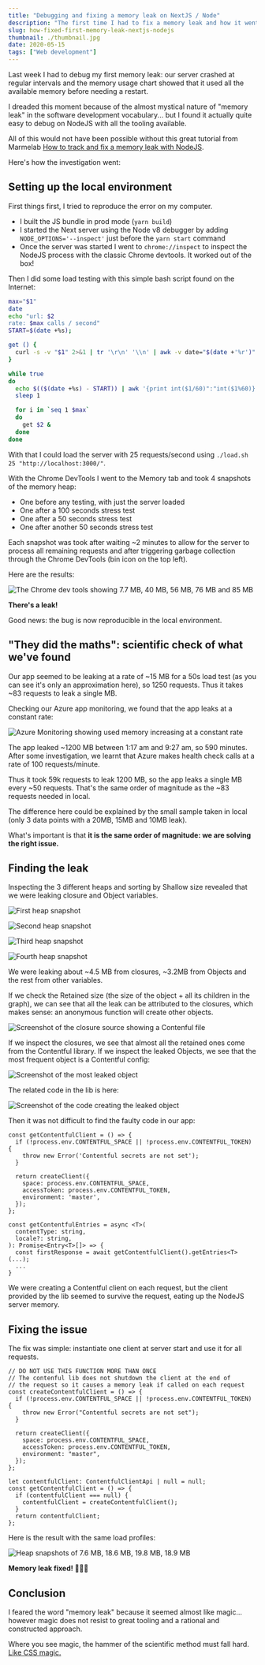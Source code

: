 ```yaml
---
title: "Debugging and fixing a memory leak on NextJS / Node"
description: "The first time I had to fix a memory leak and how it went - Story of a leak"
slug: how-fixed-first-memory-leak-nextjs-nodejs
thumbnail: ./thumbnail.jpg
date: 2020-05-15
tags: ["Web development"]
---
```


Last week I had to debug my first memory leak: our server crashed at regular intervals and the memory usage chart showed that it used all the available memory before needing a restart.

I dreaded this moment because of the almost mystical nature of "memory leak" in the software development vocabulary... but I found it actually quite easy to debug on NodeJS with all the tooling available.

All of this would not have been possible without this great tutorial from Marmelab [How to track and fix a memory leak with NodeJS](https://marmelab.com/blog/2018/04/03/how-to-track-and-fix-memory-leak-with-nodejs.html).

Here's how the investigation went:

## Setting up the local environment

First things first, I tried to reproduce the error on my computer.

- I built the JS bundle in prod mode (`yarn build`)
- I started the Next server using the Node v8 debugger by adding `NODE_OPTIONS='--inspect'` just before the `yarn start` command
- Once the server was started I went to `chrome://inspect` to inspect the NodeJS process with the classic Chrome devtools. It worked out of the box!

Then I did some load testing with this simple bash script found on the Internet:

```bash
max="$1"
date
echo "url: $2
rate: $max calls / second"
START=$(date +%s);

get () {
  curl -s -v "$1" 2>&1 | tr '\r\n' '\\n' | awk -v date="$(date +'%r')" '{print $0"\n-----", date}' >> /tmp/perf-test.log
}

while true
do
  echo $(($(date +%s) - START)) | awk '{print int($1/60)":"int($1%60)}'
  sleep 1

  for i in `seq 1 $max`
  do
    get $2 &
  done
done
```

With that I could load the server with 25 requests/second using `./load.sh 25 "http://localhost:3000/"`.

With the Chrome DevTools I went to the Memory tab and took 4 snapshots of the memory heap:

- One before any testing, with just the server loaded
- One after a 100 seconds stress test
- One after a 50 seconds stress test
- One after another 50 seconds stress test

Each snapshot was took after waiting ~2 minutes to allow for the server to process all remaining requests and after triggering garbage collection through the Chrome DevTools (bin icon on the top left).

Here are the results:

![The Chrome dev tools showing 7.7 MB, 40 MB, 56 MB, 76 MB and 85 MB](image1.png)

**There's a leak!**

Good news: the bug is now reproducible in the local environment.

## "They did the maths": scientific check of what we've found

Our app seemed to be leaking at a rate of ~15 MB for a 50s load test (as you can see it's only an approximation here), so 1250 requests. Thus it takes ~83 requests to leak a single MB.

Checking our Azure app monitoring, we found that the app leaks at a constant rate:

![Azure Monitoring showing used memory increasing at a constant rate](image2.png)

The app leaked ~1200 MB between 1:17 am and 9:27 am, so 590 minutes. After some investigation, we learnt that Azure makes health check calls at a rate of 100 requests/minute.

Thus it took 59k requests to leak 1200 MB, so the app leaks a single MB every ~50 requests. That's the same order of magnitude as the ~83 requests needed in local.

The difference here could be explained by the small sample taken in local (only 3 data points with a 20MB, 15MB and 10MB leak).

What's important is that **it is the same order of magnitude: we are solving the right issue.**

## Finding the leak

Inspecting the 3 different heaps and sorting by Shallow size revealed that we were leaking closure and Object variables.

![First heap snapshot](image3.png)

![Second heap snapshot](image4.png)

![Third heap snapshot](image5.png)

![Fourth heap snapshot](image7.png)

We were leaking about ~4.5 MB from closures, ~3.2MB from Objects and the rest from other variables.

If we check the Retained size (the size of the object + all its children in the graph), we can see that all the leak can be attributed to the closures, which makes sense: an anonymous function will create other objects.

![Screenshot of the closure source showing a Contenful file](image6.png)

If we inspect the closures, we see that almost all the retained ones come from the Contentful library. If we inspect the leaked Objects, we see that the most frequent object is a Contentful config:

![Screenshot of the most leaked object](image8.png)

The related code in the lib is here:

![Screenshot of the code creating the leaked object](image9.png)

Then it was not difficult to find the faulty code in our app:

```tsx
const getContentfulClient = () => {
  if (!process.env.CONTENTFUL_SPACE || !process.env.CONTENTFUL_TOKEN) {
    throw new Error('Contentful secrets are not set');
  }

  return createClient({
    space: process.env.CONTENTFUL_SPACE,
    accessToken: process.env.CONTENTFUL_TOKEN,
    environment: 'master',
  });
};

const getContentfulEntries = async <T>(
  contentType: string,
  locale?: string,
): Promise<Entry<T>[]> => {
  const firstResponse = await getContentfulClient().getEntries<T>(...);
  ...
}
```

We were creating a Contentful client on each request, but the client provided by the lib seemed to survive the request, eating up the NodeJS server memory.

## Fixing the issue

The fix was simple: instantiate one client at server start and use it for all requests.

```tsx
// DO NOT USE THIS FUNCTION MORE THAN ONCE
// The contenful lib does not shutdown the client at the end of
// the request so it causes a memory leak if called on each request
const createContentfulClient = () => {
  if (!process.env.CONTENTFUL_SPACE || !process.env.CONTENTFUL_TOKEN) {
    throw new Error("Contentful secrets are not set");
  }

  return createClient({
    space: process.env.CONTENTFUL_SPACE,
    accessToken: process.env.CONTENTFUL_TOKEN,
    environment: "master",
  });
};

let contentfulClient: ContentfulClientApi | null = null;
const getContentfulClient = () => {
  if (contentfulClient === null) {
    contentfulClient = createContentfulClient();
  }
  return contentfulClient;
};
```

Here is the result with the same load profiles:

![Heap snapshots of 7.6 MB, 18.6 MB, 19.8 MB, 18.9 MB](image10.png)

**Memory leak fixed! 🎉🎉🎉**

## Conclusion

I feared the word "memory leak" because it seemed almost like magic... however magic does not resist to great tooling and a rational and constructed approach.

Where you see magic, the hammer of the scientific method must fall hard. [Like CSS magic.](https://blog.theodo.com/2018/06/write-better-css-part-1/)
